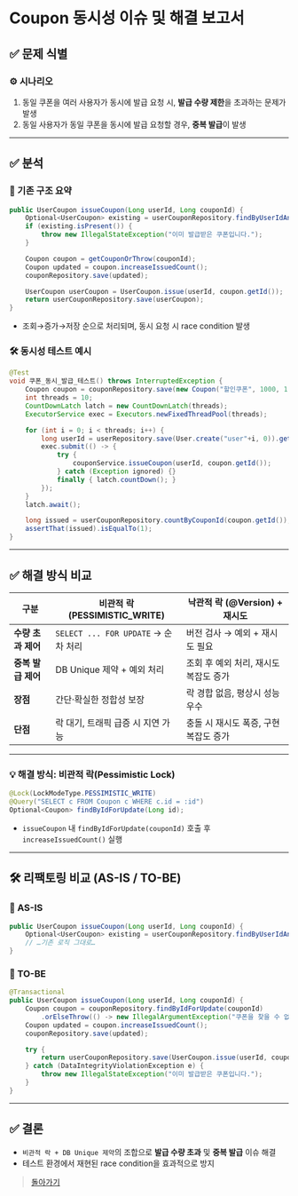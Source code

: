 # Coupon 동시성 이슈 및 해결 보고서

## ✅ 문제 식별

### ⚙️ 시나리오
1. 동일 쿠폰을 여러 사용자가 동시에 발급 요청 시, **발급 수량 제한**을 초과하는 문제가 발생
2. 동일 사용자가 동일 쿠폰을 동시에 발급 요청할 경우, **중복 발급**이 발생

---

## ✅ 분석

### 🔎 기존 구조 요약

```java
public UserCoupon issueCoupon(Long userId, Long couponId) {
    Optional<UserCoupon> existing = userCouponRepository.findByUserIdAndCouponId(userId, couponId);
    if (existing.isPresent()) {
        throw new IllegalStateException("이미 발급받은 쿠폰입니다.");
    }

    Coupon coupon = getCouponOrThrow(couponId);
    Coupon updated = coupon.increaseIssuedCount();
    couponRepository.save(updated);

    UserCoupon userCoupon = UserCoupon.issue(userId, coupon.getId());
    return userCouponRepository.save(userCoupon);
}
```

- 조회→증가→저장 순으로 처리되며, 동시 요청 시 race condition 발생

### 🛠 동시성 테스트 예시

```java
@Test
void 쿠폰_동시_발급_테스트() throws InterruptedException {
    Coupon coupon = couponRepository.save(new Coupon("할인쿠폰", 1000, 1));
    int threads = 10;
    CountDownLatch latch = new CountDownLatch(threads);
    ExecutorService exec = Executors.newFixedThreadPool(threads);

    for (int i = 0; i < threads; i++) {
        long userId = userRepository.save(User.create("user"+i, 0)).getId();
        exec.submit(() -> {
            try {
                couponService.issueCoupon(userId, coupon.getId());
            } catch (Exception ignored) {}
            finally { latch.countDown(); }
        });
    }
    latch.await();

    long issued = userCouponRepository.countByCouponId(coupon.getId());
    assertThat(issued).isEqualTo(1);
}
```

---

## ✅ 해결 방식 비교

| 구분             | 비관적 락 (PESSIMISTIC_WRITE)            | 낙관적 락 (@Version) + 재시도       |
|----------------|---------------------------------------|----------------------------------|
| **수량 초과 제어**  | `SELECT ... FOR UPDATE` → 순차 처리          | 버전 검사 → 예외 + 재시도 필요         |
| **중복 발급 제어**  | DB Unique 제약 + 예외 처리                 | 조회 후 예외 처리, 재시도 복잡도 증가  |
| **장점**          | 간단·확실한 정합성 보장                   | 락 경합 없음, 평상시 성능 우수         |
| **단점**          | 락 대기, 트래픽 급증 시 지연 가능            | 충돌 시 재시도 폭증, 구현 복잡도 증가  |

---

### 💡 해결 방식: 비관적 락(Pessimistic Lock)

```java
@Lock(LockModeType.PESSIMISTIC_WRITE)
@Query("SELECT c FROM Coupon c WHERE c.id = :id")
Optional<Coupon> findByIdForUpdate(Long id);
```

- `issueCoupon` 내 `findByIdForUpdate(couponId)` 호출 후 `increaseIssuedCount()` 실행

---

## 🛠 리팩토링 비교 (AS-IS / TO-BE)

### 🔻 AS-IS

```java
public UserCoupon issueCoupon(Long userId, Long couponId) {
    Optional<UserCoupon> existing = userCouponRepository.findByUserIdAndCouponId(userId, couponId);
    // …기존 로직 그대로…
}
```

### 🔺 TO-BE

```java
@Transactional
public UserCoupon issueCoupon(Long userId, Long couponId) {
    Coupon coupon = couponRepository.findByIdForUpdate(couponId)
        .orElseThrow(() -> new IllegalArgumentException("쿠폰을 찾을 수 없습니다."));
    Coupon updated = coupon.increaseIssuedCount();
    couponRepository.save(updated);

    try {
        return userCouponRepository.save(UserCoupon.issue(userId, couponId));
    } catch (DataIntegrityViolationException e) {
        throw new IllegalStateException("이미 발급받은 쿠폰입니다.");
    }
}
```

---

## ✅ 결론

- `비관적 락 + DB Unique 제약`의 조합으로 **발급 수량 초과** 및 **중복 발급** 이슈 해결
- 테스트 환경에서 재현된 race condition을 효과적으로 방지

> [돌아가기](../../README.md)